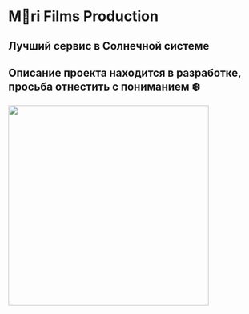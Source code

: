 # M🌚ri Films Production

## Лучший сервис в Солнечной системе

## Описание проекта находится в разработке, просьба отнестить с пониманием ❄️

<img src='https://github.com/BRunners8/mfp-source-media/blob/main/imgs/films_meme/deafo_purple.png' width=400>
